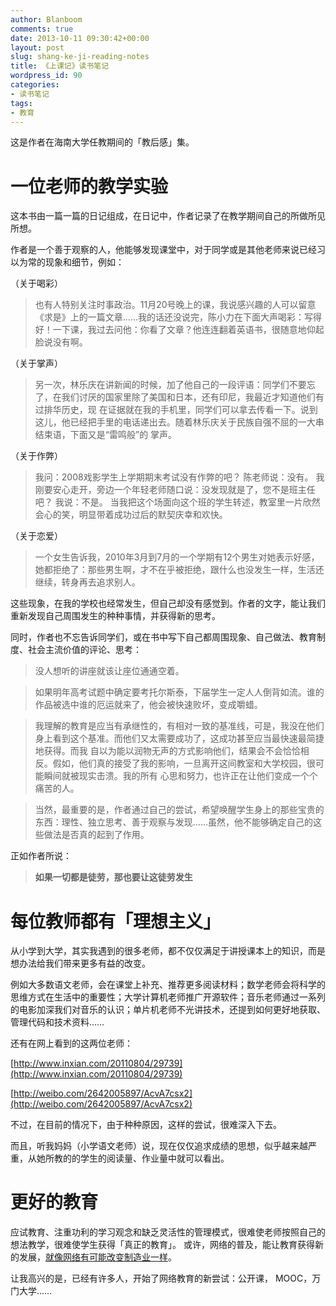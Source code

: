 ```yaml
---
author: Blanboom
comments: true
date: 2013-10-11 09:30:42+00:00
layout: post
slug: shang-ke-ji-reading-notes
title: 《上课记》读书笔记
wordpress_id: 90
categories:
- 读书笔记
tags:
- 教育
---
```


这是作者在海南大学任教期间的「教后感」集。


# 一位老师的教学实验


这本书由一篇一篇的日记组成，在日记中，作者记录了在教学期间自己的所做所见所想。

作者是一个善于观察的人，他能够发现课堂中，对于同学或是其他老师来说已经习以为常的现象和细节，例如：


（关于喝彩）


> 也有人特别关注时事政治。11月20号晚上的课，我说感兴趣的人可以留意《求是》上的一篇文章……我的话还没说完，陈小力在下面大声喝彩：写得好！一下课，我过去问他：你看了文章？他连连翻着英语书，很随意地仰起脸说没有啊。




（关于掌声）




> 另一次，林乐庆在讲新闻的时候，加了他自己的一段评语：同学们不要忘了，在我们讨厌的国家里除了美国和日本，还有印尼，我最近才知道他们有过排华历史，现 在证据就在我的手机里，同学们可以拿去传看一下。说到这儿，他已经把手里的电话递出去。随着林乐庆关于民族自强不屈的一大串结束语，下面又是“雷鸣般”的 掌声。




（关于作弊）




> 我问：2008戏影学生上学期期末考试没有作弊的吧？ 陈老师说：没有。 我刚要安心走开，旁边一个年轻老师随口说：没发现就是了，您不是班主任吧？ 我说：不是。 当我把这个场面向这个班的学生转述，教室里一片欣然会心的笑，明显带着成功过后的默契庆幸和欢快。


<!-- more -->
（关于恋爱）




> 一个女生告诉我，2010年3月到7月的一个学期有12个男生对她表示好感，她都拒绝了：那些男生啊，才不在乎被拒绝，跟什么也没发生一样，生活还继续，转身再去追求别人。




这些现象，在我的学校也经常发生，但自己却没有感觉到。作者的文字，能让我们重新发现自己周围发生的种种事情，并获得新的思考。

同时，作者也不忘告诉同学们，或在书中写下自己都周围现象、自己做法、教育制度、社会主流价值的评论、思考：




> 没人想听的讲座就该让座位通通空着。








> 如果明年高考试题中确定要考托尔斯泰，下届学生一定人人倒背如流。谁的作品被选中谁的厄运就来了，他会被快速败坏，变成嚼蜡。








> 我理解的教育是应当有承继性的，有相对一致的基准线，可是，我没在他们身上看到这个基准。而他们又太需要成功了，这成功甚至应当最快速最简捷地获得。而我 自以为能以润物无声的方式影响他们，结果会不会恰恰相反。假如，他们真的接受了我的影响，一旦离开这间教室和大学校园，很可能瞬间就被现实击溃。我的所有 心思和努力，也许正在让他们变成一个个痛苦的人。








> 当然，最重要的是，作者通过自己的尝试，希望唤醒学生身上的那些宝贵的东西：理性、独立思考、善于观察与发现……虽然，他不能够确定自己的这些做法是否真的起到了作用。





正如作者所说：




> **如果一切都是徒劳，那也要让这徒劳发生**







# 每位教师都有「理想主义」


从小学到大学，其实我遇到的很多老师，都不仅仅满足于讲授课本上的知识，而是想办法给我们带来更多有益的改变。

例如大多数语文老师，会在课堂上补充、推荐更多阅读材料；数学老师会将科学的思维方式在生活中的重要性；大学计算机老师推广开源软件；音乐老师通过一系列的电影加深我们对音乐的认识；单片机老师不光讲技术，还提到如何更好地获取、管理代码和技术资料……

还有在网上看到的这两位老师：

[http://www.inxian.com/20110804/29739](http://www.inxian.com/20110804/29739)

[http://weibo.com/2642005897/AcvA7csx2](http://weibo.com/2642005897/AcvA7csx2)

不过，在目前的情况下，由于种种原因，这样的尝试，很难深入下去。

而且，听我妈妈（小学语文老师）说，现在仅仅追求成绩的思想，似乎越来越严重，从她所教的的学生的阅读量、作业量中就可以看出。


# 更好的教育


应试教育、注重功利的学习观念和缺乏灵活性的管理模式，很难使老师按照自己的想法教学，很难使学生获得「真正的教育」。
或许，网络的普及，能让教育获得新的发展，[就像网络有可能改变制造业一样](https://blanboom.org/maker-reading-note.html)。

让我高兴的是，已经有许多人，开始了网络教育的新尝试：公开课， MOOC，万门大学……
